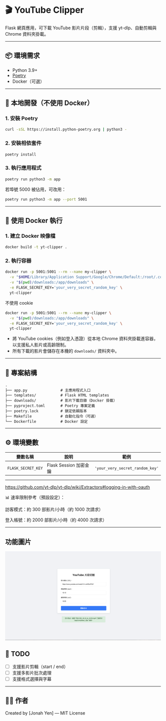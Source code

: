 
# 🎬 YouTube Clipper

Flask 網頁應用，可下載 YouTube 影片片段（剪輯），支援 yt-dlp、自動剪輯與 Chrome 資料夾掛載。

---

## 📦 環境需求

- Python 3.9+
- [Poetry](https://python-poetry.org/)
- Docker（可選）

---

## 🚀 本地開發（不使用 Docker）

### 1. 安裝 Poetry

```bash
curl -sSL https://install.python-poetry.org | python3 -
````

### 2. 安裝相依套件

```bash
poetry install
```

### 3. 執行應用程式

```bash
poetry run python3 -m app
```

若埠號 5000 被佔用，可改用：

```bash
poetry run python3 -m app --port 5001
```

---

## 🐳 使用 Docker 執行

### 1. 建立 Docker 映像檔

```bash
docker build -t yt-clipper .
```

### 2. 執行容器

```bash
docker run -p 5001:5001 --rm --name my-clipper \
  -v "$HOME/Library/Application Support/Google/Chrome/Default:/root/.config/google-chrome/Default:ro" \
  -v "$(pwd)/downloads:/app/downloads" \
  -e FLASK_SECRET_KEY='your_very_secret_random_key' \
  yt-clipper
```

不使用 cookie
```bash
docker run -p 5001:5001 --rm --name my-clipper \
  -v "$(pwd)/downloads:/app/downloads" \
  -e FLASK_SECRET_KEY='your_very_secret_random_key' \
  yt-clipper
```

* 將 YouTube cookies（例如登入憑證）從本地 Chrome 資料夾掛載進容器，以支援私人影片或高齡限制。
* 所有下載的影片會儲存在本機的 `downloads/` 資料夾中。

---

## 📁 專案結構

```
.
├── app.py               # 主應用程式入口
├── templates/           # Flask HTML templates
├── downloads/           # 影片下載目錄（Docker 掛載）
├── pyproject.toml       # Poetry 專案定義
├── poetry.lock          # 鎖定依賴版本
├── Makefile             # 自動化指令（可選）
└── Dockerfile           # Docker 設定
```

---

## ⚙️ 環境變數

| 變數名稱               | 說明                 | 範例                              |
| ------------------ | ------------------ | ------------------------------- |
| `FLASK_SECRET_KEY` | Flask Session 加密金鑰 | `'your_very_secret_random_key'` |

---

https://github.com/yt-dlp/yt-dlp/wiki/Extractors#logging-in-with-oauth

📊 速率限制參考（預設設定）：

訪客模式：約 300 部影片/小時（約 1000 次請求）

登入帳號：約 2000 部影片/小時（約 4000 次請求）


---

## 功能圖片

![alt text](image.png)


## 📝 TODO

* [ ] 支援影片剪輯（start / end）
* [ ] 支援多影片批次處理
* [ ] 支援格式選擇與字幕

---





## 🧑‍💻 作者

Created by \[Jonah Yen] — MIT License

